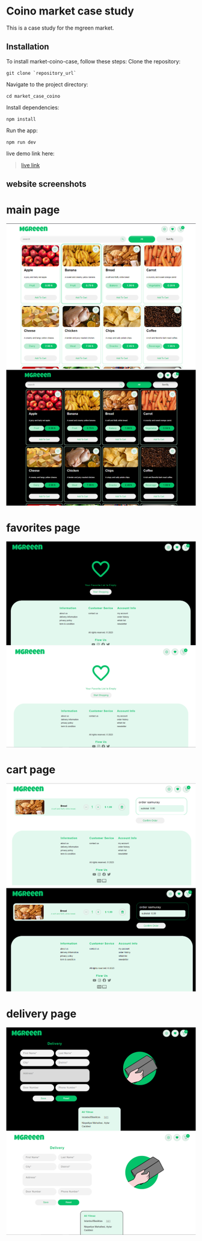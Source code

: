 # Coino market case study

This is a case study for the mgreen market.

## Installation

To install market-coino-case, follow these steps:
Clone the repository:

```
git clone `repository_url`
```

Navigate to the project directory:

```
cd market_case_coino
```

Install dependencies:

```
npm install
```

Run the app:

```
npm run dev
```

live demo link here:
> [live link](https://market-green-case.netlify.app/)

## website screenshots

# main page
![img_1.png](src/assets/images/docs/png/img_1.png)
![img_2.png](src/assets/images/docs/png/img_2.png)

# favorites page
![img_3.png](src/assets/images/docs/png/img_3.png)
![img_4.png](src/assets/images/docs/png/img_4.png)

# cart page
![img_5.png](src/assets/images/docs/png/img_5.png)
![img_6.png](src/assets/images/docs/png/img_6.png)

# delivery page
![img_7.png](src/assets/images/docs/png/img_7.png)
![img_8.png](src/assets/images/docs/png/img_8.png)
